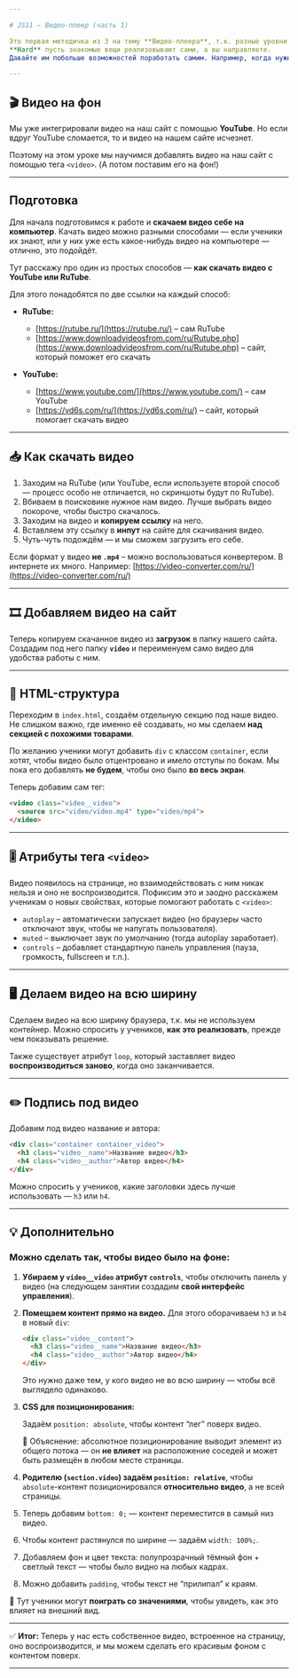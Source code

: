 ```yaml
---

# JS11 — Видео-плеер (часть 1)

Это первая методичка из 3 на тему **Видео-плеера**, т.к. разные уровни детей будут заканчивать на разных этапах.
**Hard** пусть знакомые вещи реализовывают сами, а вы направляете.
Давайте им побольше возможностей поработать самим. Например, когда нужно расположить контент на видео, после `position: absolute` – пусть ребята пробуют сами расположить, а вы потом подскажите правильное решение, если не удалось никому.

---
```


## 🎬 Видео на фон

Мы уже интегрировали видео на наш сайт с помощью **YouTube**.
Но если вдруг YouTube сломается, то и видео на нашем сайте исчезнет.

Поэтому на этом уроке мы научимся добавлять видео на наш сайт с помощью тега `<video>`.
(А потом поставим его на фон!)

---

## Подготовка

Для начала подготовимся к работе и **скачаем видео себе на компьютер**.
Качать видео можно разными способами — если ученики их знают, или у них уже есть какое-нибудь видео на компьютере — отлично, это подойдёт.

Тут расскажу про один из простых способов — **как скачать видео с YouTube или RuTube**.

Для этого понадобятся по две ссылки на каждый способ:

* **RuTube:**

  * [https://rutube.ru/](https://rutube.ru/) – сам RuTube
  * [https://www.downloadvideosfrom.com/ru/Rutube.php](https://www.downloadvideosfrom.com/ru/Rutube.php) – сайт, который поможет его скачать

* **YouTube:**

  * [https://www.youtube.com/](https://www.youtube.com/) – сам YouTube
  * [https://vd6s.com/ru/](https://vd6s.com/ru/) – сайт, который помогает скачать видео

---

## 📥 Как скачать видео

1. Заходим на RuTube (или YouTube, если используете второй способ — процесс особо не отличается, но скриншоты будут по RuTube).
2. Вбиваем в поисковике нужное нам видео. Лучше выбрать видео покороче, чтобы быстро скачалось.
3. Заходим на видео и **копируем ссылку** на него.
4. Вставляем эту ссылку в **инпут** на сайте для скачивания видео.
5. Чуть-чуть подождём — и мы сможем загрузить его себе.

Если формат у видео **не `.mp4`** – можно воспользоваться конвертером. В интернете их много.
Например: [https://video-converter.com/ru/](https://video-converter.com/ru/)

---

## 🎞 Добавляем видео на сайт

Теперь копируем скачанное видео из **загрузок** в папку нашего сайта.
Создадим под него папку **`video`** и переименуем само видео для удобства работы с ним.

---

## 🧱 HTML-структура

Переходим в `index.html`, создаём отдельную секцию под наше видео.
Не слишком важно, где именно её создавать, но мы сделаем **над секцией с похожими товарами**.

По желанию ученики могут добавить `div` с классом `container`,
если хотят, чтобы видео было отцентровано и имело отступы по бокам.
Мы пока его добавлять **не будем**, чтобы оно было **во весь экран**.

Теперь добавим сам тег:

```html
<video class="video__video">
  <source src="video/video.mp4" type="video/mp4">
</video>
```

---

## 🎚 Атрибуты тега `<video>`

Видео появилось на странице, но взаимодействовать с ним никак нельзя и оно не воспроизводится.
Пофиксим это и заодно расскажем ученикам о новых свойствах, которые помогают работать с `<video>`:

* `autoplay` – автоматически запускает видео (но браузеры часто отключают звук, чтобы не напугать пользователя).
* `muted` – выключает звук по умолчанию (тогда autoplay заработает).
* `controls` – добавляет стандартную панель управления (пауза, громкость, fullscreen и т.п.).

---

## 🖥 Делаем видео на всю ширину

Сделаем видео на всю ширину браузера, т.к. мы не используем контейнер.
Можно спросить у учеников, **как это реализовать**, прежде чем показывать решение.

Также существует атрибут `loop`, который заставляет видео **воспроизводиться заново**, когда оно заканчивается.

---

## ✏️ Подпись под видео

Добавим под видео название и автора:

```html
<div class="container container_video">
  <h3 class="video__name">Название видео</h3>
  <h4 class="video__author">Автор видео</h4>
</div>
```

Можно спросить у учеников, какие заголовки здесь лучше использовать — `h3` или `h4`.

---

## 💡 Дополнительно

### Можно сделать так, чтобы видео было на фоне:

1. **Убираем у `video__video` атрибут `controls`**, чтобы отключить панель у видео
   (на следующем занятии создадим **свой интерфейс управления**).

2. **Помещаем контент прямо на видео.**
   Для этого оборачиваем `h3` и `h4` в новый `div`:

   ```html
   <div class="video__content">
     <h3 class="video__name">Название видео</h3>
     <h4 class="video__author">Автор видео</h4>
   </div>
   ```

   Это нужно даже тем, у кого видео не во всю ширину — чтобы всё выглядело одинаково.

3. **CSS для позиционирования:**

   Задаём `position: absolute`, чтобы контент “лег” поверх видео.

   📘 Объяснение: абсолютное позиционирование выводит элемент из общего потока —
   он **не влияет** на расположение соседей и может быть размещён в любом месте страницы.

4. **Родителю (`section.video`) задаём `position: relative`**,
   чтобы `absolute`-контент позиционировался **относительно видео**, а не всей страницы.

5. Теперь добавим `bottom: 0;` — контент переместится в самый низ видео.

6. Чтобы контент растянулся по ширине — задаём `width: 100%;`.

7. Добавляем фон и цвет текста:
   полупрозрачный тёмный фон + светлый текст — чтобы было видно на любых кадрах.

8. Можно добавить `padding`, чтобы текст не “прилипал” к краям.

📍 Тут ученики могут **поиграть со значениями**, чтобы увидеть, как это влияет на внешний вид.

---

✅ **Итог:**
Теперь у нас есть собственное видео, встроенное на страницу,
оно воспроизводится, и мы можем сделать его красивым фоном с контентом поверх.

---
